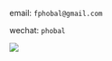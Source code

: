 <!--
**phobal/phobal** is a ✨ _special_ ✨ repository because its `README.md` (this file) appears on your GitHub profile.

Here are some ideas to get you started:

- 🔭 I’m currently working on ...
- 🌱 I’m currently learning ...
- 👯 I’m looking to collaborate on ...
- 🤔 I’m looking for help with ...
- 💬 Ask me about ...
- 📫 How to reach me: ...
- 😄 Pronouns: ...
- ⚡ Fun fact: ...
-->

email: `fphobal@gmail.com`  

wechat: `phobal`  







![](https://visitor-badge.glitch.me/badge?page_id=phobal.phobal)
